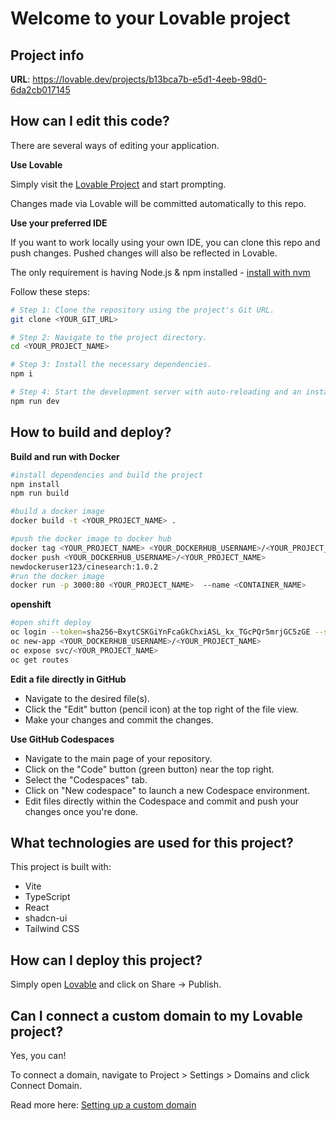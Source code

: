 # Welcome to your Lovable project

## Project info

**URL**: https://lovable.dev/projects/b13bca7b-e5d1-4eeb-98d0-6da2cb017145

## How can I edit this code?

There are several ways of editing your application.

**Use Lovable**

Simply visit the [Lovable Project](https://lovable.dev/projects/b13bca7b-e5d1-4eeb-98d0-6da2cb017145) and start prompting.

Changes made via Lovable will be committed automatically to this repo.

**Use your preferred IDE**

If you want to work locally using your own IDE, you can clone this repo and push changes. Pushed changes will also be reflected in Lovable.

The only requirement is having Node.js & npm installed - [install with nvm](https://github.com/nvm-sh/nvm#installing-and-updating)

Follow these steps:

```sh
# Step 1: Clone the repository using the project's Git URL.
git clone <YOUR_GIT_URL>

# Step 2: Navigate to the project directory.
cd <YOUR_PROJECT_NAME>

# Step 3: Install the necessary dependencies.
npm i

# Step 4: Start the development server with auto-reloading and an instant preview.
npm run dev
```


## How to build and deploy?

**Build and run with Docker**
```sh
#install dependencies and build the project
npm install 
npm run build

#build a docker image
docker build -t <YOUR_PROJECT_NAME> .

#push the docker image to docker hub
docker tag <YOUR_PROJECT_NAME> <YOUR_DOCKERHUB_USERNAME>/<YOUR_PROJECT_NAME>
docker push <YOUR_DOCKERHUB_USERNAME>/<YOUR_PROJECT_NAME>
newdockeruser123/cinesearch:1.0.2
#run the docker image
docker run -p 3000:80 <YOUR_PROJECT_NAME>  --name <CONTAINER_NAME>

```

**openshift**
```sh
#open shift deploy
oc login --token=sha256~BxytCSKGiYnFcaGkChxiASL_kx_TGcPQr5mrjGC5zGE --server=https://api.rm2.thpm.p1.openshiftapps.com:6443
oc new-app <YOUR_DOCKERHUB_USERNAME>/<YOUR_PROJECT_NAME>
oc expose svc/<YOUR_PROJECT_NAME>
oc get routes

```


**Edit a file directly in GitHub**

- Navigate to the desired file(s).
- Click the "Edit" button (pencil icon) at the top right of the file view.
- Make your changes and commit the changes.

**Use GitHub Codespaces**

- Navigate to the main page of your repository.
- Click on the "Code" button (green button) near the top right.
- Select the "Codespaces" tab.
- Click on "New codespace" to launch a new Codespace environment.
- Edit files directly within the Codespace and commit and push your changes once you're done.

## What technologies are used for this project?

This project is built with:

- Vite
- TypeScript
- React
- shadcn-ui
- Tailwind CSS

## How can I deploy this project?

Simply open [Lovable](https://lovable.dev/projects/b13bca7b-e5d1-4eeb-98d0-6da2cb017145) and click on Share -> Publish.

## Can I connect a custom domain to my Lovable project?

Yes, you can!

To connect a domain, navigate to Project > Settings > Domains and click Connect Domain.

Read more here: [Setting up a custom domain](https://docs.lovable.dev/features/custom-domain#custom-domain)
